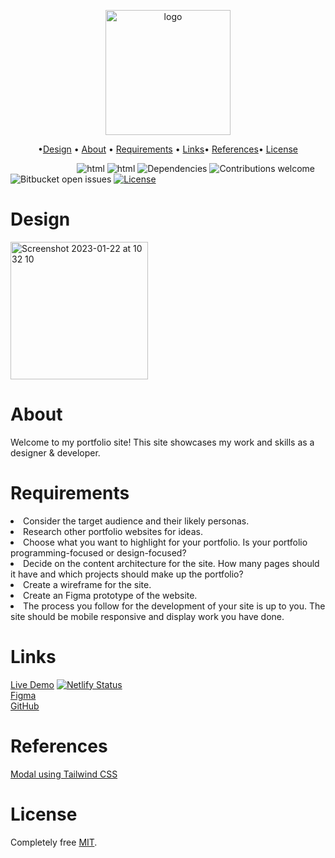 
<p align="center"><img width="200" alt="logo" src="https://user-images.githubusercontent.com/89026824/211552451-e65991b7-e4dc-48cb-8f8b-29d62339308d.png"></p>

<p align="center">
  •<a href="#design">Design</a> •
    <a href="#about">About</a> •
  <a href="#requirements">Requirements</a> •
<a href="#links">Links</a>•
    <a href="#references">References</a>•
  <a href="#license">License</a>
  
</p>

&nbsp;&nbsp;&nbsp;&nbsp;&nbsp;&nbsp;&nbsp;&nbsp;&nbsp;&nbsp;&nbsp;&nbsp;&nbsp;&nbsp;&nbsp;&nbsp;&nbsp;&nbsp;&nbsp;&nbsp;&nbsp;&nbsp;&nbsp;&nbsp;&nbsp;&nbsp;
![html](https://img.shields.io/badge/HTML-5+-fb300a.svg) 
![html](https://img.shields.io/badge/Tailwind-3-3490dc.svg) 
![Dependencies](https://img.shields.io/badge/dependencies-up%20to%20date-green.svg)
![Contributions welcome](https://img.shields.io/badge/contributions-welcome-blueviolet.svg)
![Bitbucket open issues](https://img.shields.io/bitbucket/issues/gitAji/Portfolio)
[![License](https://img.shields.io/badge/license-MIT-ec9716.svg)](https://opensource.org/licenses/MIT)
#
# Design
<img width="220" alt="Screenshot 2023-01-22 at 10 32 10" src="https://user-images.githubusercontent.com/89026824/213909048-7785808e-1094-477f-ae6c-4fbee902239f.png">

# About

Welcome to my portfolio site! This site showcases my work and skills as a designer & developer.

# Requirements 
<li>Consider the target audience and their likely personas.</li>
<li>Research other portfolio websites for ideas.</li>
<li>Choose what you want to highlight for your portfolio. Is your portfolio programming-focused or design-focused?
</li>
<li>Decide on the content architecture for the site. How many pages should it have and which projects should make up the portfolio?
</li>
<li>Create a wireframe for the site.
</li>
<li>Create an Figma prototype of the website.
</li>
<li>The process you follow for the development of your site is up to you. The site should be mobile responsive and display work you have done.
</li>


# Links
[Live Demo](https://ajee2.netlify.app/)
[![Netlify Status](https://api.netlify.com/api/v1/badges/6a5b58b9-c549-4394-bac3-feff7e8513d0/deploy-status)](https://app.netlify.com/sites/ajee2/deploys) <br>
[Figma](https://www.figma.com/file/BlRO7MT9Wb9lJGvM9DN1rc/Portfolio-II?node-id=0%3A1&t=d0uMfecn7m2h8uYv-1)<br>
[GitHub](https://github.com/gitAji/Portfolio-II/)
# References 
[Modal using Tailwind CSS](https://codepen.io/iamsahilvhora/pen/LYYxQJw)

# License 
Completely free [MIT](https://opensource.org/licenses/MIT).

